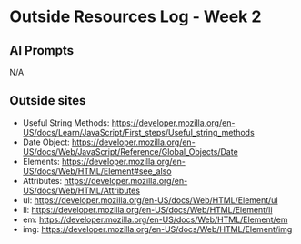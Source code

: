 # Outside Resources Log - Week 2

## AI Prompts
N/A

## Outside sites
- Useful String Methods: https://developer.mozilla.org/en-US/docs/Learn/JavaScript/First_steps/Useful_string_methods
- Date Object: https://developer.mozilla.org/en-US/docs/Web/JavaScript/Reference/Global_Objects/Date
- Elements: https://developer.mozilla.org/en-US/docs/Web/HTML/Element#see_also
- Attributes: https://developer.mozilla.org/en-US/docs/Web/HTML/Attributes
- ul: https://developer.mozilla.org/en-US/docs/Web/HTML/Element/ul
- li: https://developer.mozilla.org/en-US/docs/Web/HTML/Element/li
- em: https://developer.mozilla.org/en-US/docs/Web/HTML/Element/em
- img: https://developer.mozilla.org/en-US/docs/Web/HTML/Element/img